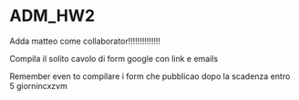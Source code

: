 # ADM_HW2

Adda matteo come collaborator!!!!!!!!!!!!!!

Compila il solito cavolo di form google con link e emails

Remember even to compilare i form che pubblicao dopo la scadenza entro 5 giornincxzvm
